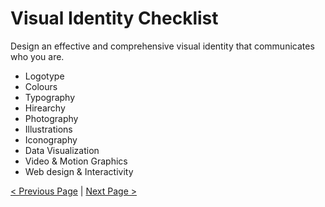 ﻿# Visual Identity Checklist

Design an effective and comprehensive visual identity that communicates who you are.

- Logotype
- Colours
- Typography
- Hirearchy
- Photography
- Illustrations
- Iconography
- Data Visualization
- Video & Motion Graphics
- Web design & Interactivity

[< Previous Page](./03.purpose.md)
|
[Next Page >](./05.mission.md)

